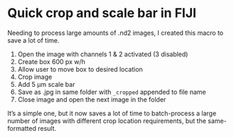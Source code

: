 # Quick crop and scale bar in FIJI
Needing to process large amounts of .nd2 images, I created this macro to save a lot of time. 

1. Open the image with channels 1 & 2 activated (3 disabled)
1. Create box 600 px w/h
1. Allow user to move box to desired location
1. Crop image
1. Add 5 µm scale bar
1. Save as .jpg in same folder with `_cropped` appended to file name
1. Close image and open the next image in the folder

It’s a simple one, but it now saves a lot of time to batch-process a large number of images with different crop location requirements, but the same-formatted result.
